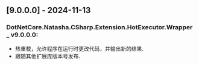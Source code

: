 <!--
This project adheres to [Semantic Versioning](https://semver.org).
Note: In this file, do not use the hard wrap in the middle of a sentence for compatibility with GitHub comment style markdown rendering.

发布日志节点案例格式如下(支持多版本发布):


Example:

## [9.0.0.0] - 2024-11-13 

### DotNetCore.Natasha.CSharp.Compiler _ v9.0.0.0:
- 增加私有操作系列 API.
- 升级 Roslyn 依赖.
- 优化异常报告，增加 GetException API 以便在编译周期外获取异常.
- 增加复用系列 API.
- 增加重复编译时文件命名策略.
- 优化 API 注释.
- "Domain" 系列 API 重命名为 "LoadContext".
- 优化 编译级别 API, 使用编译级别是更容易看懂.
- 增加链式初始化器.

### DotNetCore.Natasha.CSharp.Template.Core _ v9.0.0.0:
- 跟随 Compiler 升级依赖.

### DotNetCore.Natasha.CSharp.Extension.Codecov _ v9.0.0.0:
- 跟随 Compiler 升级依赖.

### DotNetCore.Natasha.CSharp.Extension.Ambiguity _ v9.0.0.0:
- 跟随 Compiler 升级依赖.

### DotNetCore.Natasha.CSharp.Extension.MethodCreator _ v9.0.0.0:
- 发布 便捷动态方法编译模板.
- 跟随其他扩展库版本号发布.

### DotNetCore.Natasha.CSharp.Extension.CompileDirector _ v9.0.0.0:
- 编译导演，每次编译学习并保留有用的 using code.
- 跟随其他扩展库版本号发布.

### DotNetCore.Natasha.CSharp.Extension.HotReload _ v9.0.0.0:
- 热重载，允许程序在运行时更改代码，并输出新的结果.
- 跟随其他扩展库版本号发布.
- 
### DotNetCore.Natasha.CSharp.Extension.HotReload.SG _ v8.9.0.0:
- 热重载，允许程序在运行时更改代码，并输出新的结果.
- 跟随其他扩展库版本号发布.

### DotNetCore.Natasha.CSharp.Compiler.Domain _ v9.0.0.0:
- 跟随其他扩展库版本号发布.

### DotNetCore.Natasha.Domain _ v9.0.0.0:
- 跟随其他扩展库版本号发布.

### DotNetCore.Natasha.DynamicLoad.Base _ v9.0.0.0:
- 跟随其他扩展库版本号发布.

### DotNetCore.Natasha.CSharp.Extension.MethodCreator _ v9.0.0.0:
- 发布 便捷动态方法编译模板.
- 跟随其他扩展库版本号发布.

### DotNetCore.Natasha.CSharp.Extension.CompileDirector _ v9.0.0.0:
- 编译导演，每次编译学习并保留有用的 using code.
- 跟随其他扩展库版本号发布.

### DotNetCore.Natasha.CSharp.Extension.HotExecutor.SG _ v8.9.0.2:
- 热重载，允许程序在运行时更改代码，并输出新的结果.
- 跟随其他扩展库版本号发布.
-->

## [9.0.0.0] - 2024-11-13 

### DotNetCore.Natasha.CSharp.Extension.HotExecutor.Wrapper _ v9.0.0.0:
- 热重载，允许程序在运行时更改代码，并输出新的结果.
- 跟随其他扩展库版本号发布.


